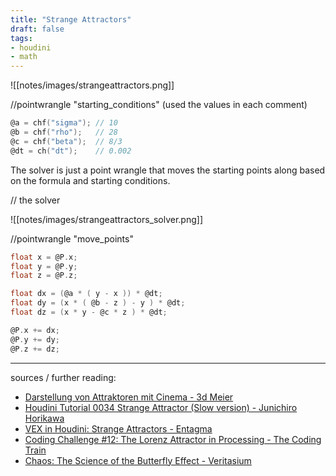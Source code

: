 ```yaml
---
title: "Strange Attractors"
draft: false
tags:
- houdini
- math
---
```


![[notes/images/strangeattractors.png]]

//pointwrangle "starting_conditions" (used the values in each comment)

```C
@a = chf("sigma"); // 10
@b = chf("rho");   // 28
@c = chf("beta");  // 8/3
@dt = ch("dt");    // 0.002
```

The solver is just a point wrangle that moves the starting points along based on the formula and starting conditions.

// the solver

![[notes/images/strangeattractors_solver.png]]

//pointwrangle "move_points"

```C
float x = @P.x;
float y = @P.y;
float z = @P.z;

float dx = (@a * ( y - x )) * @dt;
float dy = (x * ( @b - z ) - y ) * @dt;
float dz = (x * y - @c * z ) * @dt;

@P.x += dx;
@P.y += dy;
@P.z += dz;
```

---

sources / further reading:
- [Darstellung von Attraktoren mit Cinema - 3d Meier](http://www.3d-meier.de/)
- [Houdini Tutorial 0034 Strange Attractor (Slow version) - Junichiro Horikawa](https://www.youtube.com/watch?v=saA6-edb-OE)
- [VEX in Houdini: Strange Attractors - Entagma](https://www.youtube.com/watch?v=vl1tLebo-xY)
- [Coding Challenge #12: The Lorenz Attractor in Processing - The Coding Train](https://www.youtube.com/watch?v=f0lkz2gSsIk)
- [Chaos: The Science of the Butterfly Effect - Veritasium](https://www.youtube.com/watch?v=fDek6cYijxI)